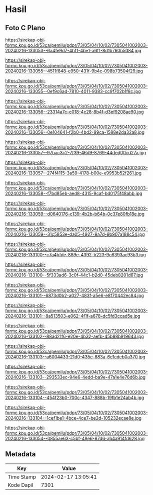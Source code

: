 # Hasil

## Foto C Plano

https://sirekap-obj-formc.kpu.go.id/53ca/pemilu/pdpr/73/05/04/10/02/7305041002003-20240216-133053--6a4fe9d7-4bf1-4be1-a6f1-8d1b760b5084.jpg

https://sirekap-obj-formc.kpu.go.id/53ca/pemilu/pdpr/73/05/04/10/02/7305041002003-20240216-133055--4511f848-e950-431f-9b4c-098b73504f29.jpg

https://sirekap-obj-formc.kpu.go.id/53ca/pemilu/pdpr/73/05/04/10/02/7305041002003-20240216-133055--0ef9c6ad-7810-4011-9383-cc9f702b1f8c.jpg

https://sirekap-obj-formc.kpu.go.id/53ca/pemilu/pdpr/73/05/04/10/02/7305041002003-20240216-133056--23314a7c-c018-4c28-8b4f-d3ef9208ae90.jpg

https://sirekap-obj-formc.kpu.go.id/53ca/pemilu/pdpr/73/05/04/10/02/7305041002003-20240216-133056--0e104641-f2b0-4bd2-99ca-1588e2da32a8.jpg

https://sirekap-obj-formc.kpu.go.id/53ca/pemilu/pdpr/73/05/04/10/02/7305041002003-20240216-133057--97bac3c2-7f39-46d9-8769-44ded00cd27a.jpg

https://sirekap-obj-formc.kpu.go.id/53ca/pemilu/pdpr/73/05/04/10/02/7305041002003-20240216-133057--274f4115-3a59-4178-b00e-e9953b52f261.jpg

https://sirekap-obj-formc.kpu.go.id/53ca/pemilu/pdpr/73/05/04/10/02/7305041002003-20240216-133058--f7bd85eb-aed8-4315-9caf-bd0175f48abb.jpg

https://sirekap-obj-formc.kpu.go.id/53ca/pemilu/pdpr/73/05/04/10/02/7305041002003-20240216-133059--d0640176-c139-4b2b-b64b-0c37e80fb18e.jpg

https://sirekap-obj-formc.kpu.go.id/53ca/pemilu/pdpr/73/05/04/10/02/7305041002003-20240216-133059--31c5853e-da05-4927-9a7d-9b907a188c54.jpg

https://sirekap-obj-formc.kpu.go.id/53ca/pemilu/pdpr/73/05/04/10/02/7305041002003-20240216-133100--c7a4bfde-889e-4392-b223-9c6393ac93b3.jpg

https://sirekap-obj-formc.kpu.go.id/53ca/pemilu/pdpr/73/05/04/10/02/7305041002003-20240216-133100--5f333ad6-3c0f-44c1-b2d0-45deb8201d67.jpg

https://sirekap-obj-formc.kpu.go.id/53ca/pemilu/pdpr/73/05/04/10/02/7305041002003-20240216-133101--6873d0b2-a027-483f-a5e6-e8f70442ec84.jpg

https://sirekap-obj-formc.kpu.go.id/53ca/pemilu/pdpr/73/05/04/10/02/7305041002003-20240216-133101--8a513503-e062-4f1f-a678-dc5fd3ccad5e.jpg

https://sirekap-obj-formc.kpu.go.id/53ca/pemilu/pdpr/73/05/04/10/02/7305041002003-20240216-133102--88ad21f6-e20e-4b32-aefb-45b88b919643.jpg

https://sirekap-obj-formc.kpu.go.id/53ca/pemilu/pdpr/73/05/04/10/02/7305041002003-20240216-133103--a6004433-21d0-435e-883a-6e1cdeb0a370.jpg

https://sirekap-obj-formc.kpu.go.id/53ca/pemilu/pdpr/73/05/04/10/02/7305041002003-20240216-133103--293533ec-94e6-4edd-ba9e-47a1e4e76d6b.jpg

https://sirekap-obj-formc.kpu.go.id/53ca/pemilu/pdpr/73/05/04/10/02/7305041002003-20240216-133104--454f23b0-700c-4347-888b-19fb1e24ab4b.jpg

https://sirekap-obj-formc.kpu.go.id/53ca/pemilu/pdpr/73/05/04/10/02/7305041002003-20240216-133104--1cef1be1-4bce-4ce7-be2d-105232ecae8e.jpg

https://sirekap-obj-formc.kpu.go.id/53ca/pemilu/pdpr/73/05/04/10/02/7305041002003-20240216-133054--0855ae63-c5bf-48e6-87d6-ab4a914fd628.jpg


## Metadata

| Key        | Value               |
| ---------- | ------------------- |
| Time Stamp | 2024-02-17 13:05:41 |
| Kode Dapil | 7301                |



